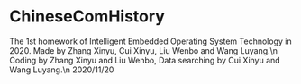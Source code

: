 # ChineseComHistory
The 1st homework of Intelligent Embedded Operating System Technology in 2020. Made by Zhang Xinyu, Cui Xinyu, Liu Wenbo and Wang Luyang.\n
Coding by Zhang Xinyu and Liu Wenbo, Data searching by Cui Xinyu and Wang Luyang.\n
2020/11/20
